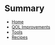 # Summary

* [Home](Home.md)
* [QOL Improvements](QOL-Improvements.md)
* [Tools](Tools.md)
* [Recipes](Recipes.md)
